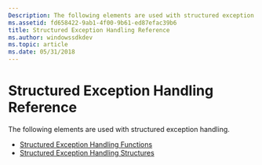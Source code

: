 ```yaml
---
Description: The following elements are used with structured exception handling.
ms.assetid: fd658422-9ab1-4f00-9b61-ed87efac39b6
title: Structured Exception Handling Reference
ms.author: windowssdkdev
ms.topic: article
ms.date: 05/31/2018
---
```


# Structured Exception Handling Reference

The following elements are used with structured exception handling.

-   [Structured Exception Handling Functions](structured-exception-handling-functions.md)
-   [Structured Exception Handling Structures](structured-exception-handling-structures.md)

 

 



